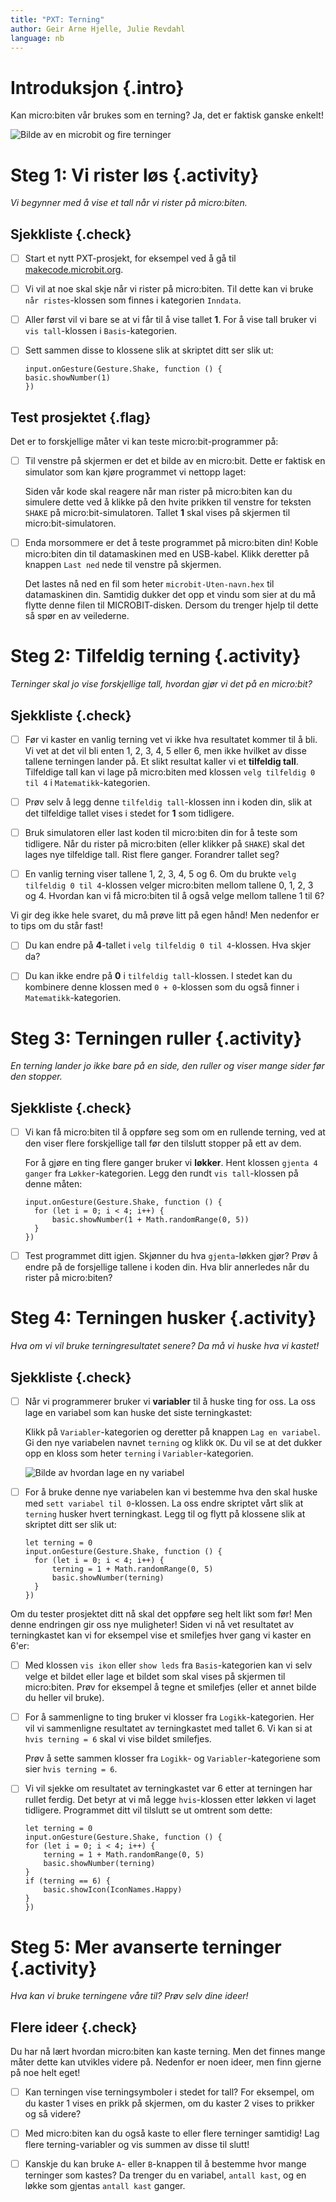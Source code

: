 ```yaml
---
title: "PXT: Terning"
author: Geir Arne Hjelle, Julie Revdahl
language: nb
---
```



# Introduksjon {.intro}

Kan micro:biten vår brukes som en terning? Ja, det er faktisk ganske enkelt!

![Bilde av en microbit og fire terninger](terning.jpg)


# Steg 1: Vi rister løs {.activity}

*Vi begynner med å vise et tall når vi rister på micro:biten.*

## Sjekkliste {.check}

- [ ] Start et nytt PXT-prosjekt, for eksempel ved å gå til
  [makecode.microbit.org](https://makecode.microbit.org/?lang=no).

- [ ] Vi vil at noe skal skje når vi rister på micro:biten. Til dette kan vi
  bruke `når ristes`-klossen som finnes i kategorien `Inndata`.

- [ ] Aller først vil vi bare se at vi får til å vise tallet __1__. For å vise
  tall bruker vi `vis tall`-klossen i `Basis`-kategorien.

- [ ] Sett sammen disse to klossene slik at skriptet ditt ser slik ut:

    ```microbit
    input.onGesture(Gesture.Shake, function () {
    basic.showNumber(1)
    })
    ```

## Test prosjektet {.flag}

Det er to forskjellige måter vi kan teste micro:bit-programmer på:

- [ ] Til venstre på skjermen er det et bilde av en micro:bit. Dette er faktisk
  en simulator som kan kjøre programmet vi nettopp laget:

  Siden vår kode skal reagere når man rister på micro:biten kan du simulere
  dette ved å klikke på den hvite prikken til venstre for teksten `SHAKE` på
  micro:bit-simulatoren. Tallet __1__ skal vises på skjermen til
  micro:bit-simulatoren.

- [ ] Enda morsommere er det å teste programmet på micro:biten din! Koble
  micro:biten din til datamaskinen med en USB-kabel. Klikk deretter på knappen
  `Last ned` nede til venstre på skjermen.

  Det lastes nå ned en fil som heter `microbit-Uten-navn.hex` til datamaskinen
  din. Samtidig dukker det opp et vindu som sier at du må flytte denne filen til
  MICROBIT-disken. Dersom du trenger hjelp til dette så spør en av veilederne.


# Steg 2: Tilfeldig terning {.activity}

*Terninger skal jo vise forskjellige tall, hvordan gjør vi det på en micro:bit?*

## Sjekkliste {.check}

- [ ] Før vi kaster en vanlig terning vet vi ikke hva resultatet kommer til å
  bli. Vi vet at det vil bli enten 1, 2, 3, 4, 5 eller 6, men ikke hvilket av
  disse tallene terningen lander på. Et slikt resultat kaller vi et __tilfeldig
  tall__. Tilfeldige tall kan vi lage på micro:biten med klossen `velg tilfeldig
  0 til 4` i `Matematikk`-kategorien.

- [ ] Prøv selv å legg denne `tilfeldig tall`-klossen inn i koden din, slik at
  det tilfeldige tallet vises i stedet for __1__ som tidligere.

- [ ] Bruk simulatoren eller last koden til micro:biten din for å teste som
  tidligere. Når du rister på micro:biten (eller klikker på `SHAKE`) skal det
  lages nye tilfeldige tall. Rist flere ganger. Forandrer tallet seg?

- [ ] En vanlig terning viser tallene 1, 2, 3, 4, 5 og 6. Om du brukte
  `velg tilfeldig 0 til 4`-klossen velger micro:biten mellom tallene 0, 1, 2, 3
  og 4. Hvordan kan vi få micro:biten til å også velge mellom tallene 1 til 6?

Vi gir deg ikke hele svaret, du må prøve litt på egen hånd! Men nedenfor er to
tips om du står fast!

- [ ] Du kan endre på __4__-tallet i `velg tilfeldig 0 til 4`-klossen. Hva skjer
  da?

- [ ] Du kan ikke endre på __0__ i `tilfeldig tall`-klossen. I stedet kan du
  kombinere denne klossen med `0 + 0`-klossen som du også finner i
  `Matematikk`-kategorien.


# Steg 3: Terningen ruller {.activity}

*En terning lander jo ikke bare på en side, den ruller og viser mange sider før
den stopper.*

## Sjekkliste {.check}

- [ ] Vi kan få micro:biten til å oppføre seg som om en rullende terning, ved at
  den viser flere forskjellige tall før den tilslutt stopper på ett av dem.

  For å gjøre en ting flere ganger bruker vi __løkker__. Hent klossen `gjenta 4
  ganger` fra `Løkker`-kategorien. Legg den rundt `vis tall`-klossen på denne
  måten:

  ```microbit
  input.onGesture(Gesture.Shake, function () {
    for (let i = 0; i < 4; i++) {
        basic.showNumber(1 + Math.randomRange(0, 5))
    }
  })
  ```

- [ ] Test programmet ditt igjen. Skjønner du hva `gjenta`-løkken gjør? Prøv å
  endre på de forsjellige tallene i koden din. Hva blir annerledes når du rister
  på micro:biten?


# Steg 4: Terningen husker {.activity}

*Hva om vi vil bruke terningresultatet senere? Da må vi huske hva vi kastet!*

## Sjekkliste {.check}

- [ ] Når vi programmerer bruker vi __variabler__ til å huske ting for oss. La
  oss lage en variabel som kan huske det siste terningkastet:

  Klikk på `Variabler`-kategorien og deretter på knappen `Lag en variabel`. Gi
  den nye variabelen navnet `terning` og klikk `OK`. Du vil se at det dukker opp
  en kloss som heter `terning` i `Variabler`-kategorien.

  ![Bilde av hvordan lage en ny variabel](variabel_terning.png)

- [ ] For å bruke denne nye variabelen kan vi bestemme hva den skal huske med
  `sett variabel til 0`-klossen. La oss endre skriptet vårt slik at `terning`
  husker hvert terningkast. Legg til og flytt på klossene slik at skriptet ditt
  ser slik ut:

  ```microbit
  let terning = 0
  input.onGesture(Gesture.Shake, function () {
    for (let i = 0; i < 4; i++) {
        terning = 1 + Math.randomRange(0, 5)
        basic.showNumber(terning)
    }
  })
  ```

Om du tester prosjektet ditt nå skal det oppføre seg helt likt som før! Men
denne endringen gir oss nye muligheter! Siden vi nå vet resultatet av
terningkastet kan vi for eksempel vise et smilefjes hver gang vi kaster en 6'er:

- [ ] Med klossen `vis ikon` eller `show leds` fra `Basis`-kategorien kan vi selv
  velge et bildet eller lage et bildet som skal vises på skjermen til micro:biten. Prøv for eksempel å tegne et
  smilefjes (eller et annet bilde du heller vil bruke).

- [ ] For å sammenligne to ting bruker vi klosser fra `Logikk`-kategorien. Her
  vil vi sammenligne resultatet av terningkastet med tallet 6. Vi kan si at
  `hvis terning = 6` skal vi vise bildet smilefjes.

  Prøv å sette sammen klosser fra `Logikk`- og `Variabler`-kategoriene som sier
  `hvis terning = 6`.

- [ ] Vi vil sjekke om resultatet av terningkastet var 6 etter at terningen har
  rullet ferdig. Det betyr at vi må legge `hvis`-klossen etter løkken vi laget
  tidligere. Programmet ditt vil tilslutt se ut omtrent som dette:

    ```microbit
    let terning = 0
    input.onGesture(Gesture.Shake, function () {
    for (let i = 0; i < 4; i++) {
        terning = 1 + Math.randomRange(0, 5)
        basic.showNumber(terning)
    }
    if (terning == 6) {
        basic.showIcon(IconNames.Happy)
    }
  })
  ```

# Steg 5: Mer avanserte terninger {.activity}

*Hva kan vi bruke terningene våre til? Prøv selv dine ideer!*

## Flere ideer {.check}

Du har nå lært hvordan micro:biten kan kaste terning. Men det finnes mange måter
dette kan utvikles videre på. Nedenfor er noen ideer, men finn gjerne på noe
helt eget!

- [ ] Kan terningen vise terningsymboler i stedet for tall? For eksempel, om du
  kaster 1 vises en prikk på skjermen, om du kaster 2 vises to prikker og så
  videre?

- [ ] Med micro:biten kan du også kaste to eller flere terninger samtidig! Lag
  flere terning-variabler og vis summen av disse til slutt!

- [ ] Kanskje du kan bruke `A`- eller `B`-knappen til å bestemme hvor mange
  terninger som kastes? Da trenger du en variabel, `antall kast`, og en løkke
  som gjentas `antall kast` ganger.

